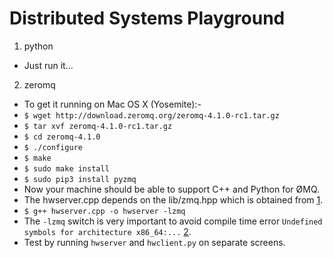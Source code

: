 Distributed Systems Playground
==============================

1. python
  * Just run it...

2. zeromq
  * To get it running on Mac OS X (Yosemite):-
  * `$ wget http://download.zeromq.org/zeromq-4.1.0-rc1.tar.gz`
  * `$ tar xvf zeromq-4.1.0-rc1.tar.gz`
  * `$ cd zeromq-4.1.0`
  * `$ ./configure`
  * `$ make`
  * `$ sudo make install`
  * `$ sudo pip3 install pyzmq`
  * Now your machine should be able to support C++ and Python for ØMQ.
  * The hwserver.cpp depends on the lib/zmq.hpp which is obtained from [1](https://github.com/zeromq/cppzmq). 
  * `$ g++ hwserver.cpp -o hwserver -lzmq`
  * The `-lzmq` switch is very important to avoid compile time error `Undefined symbols for architecture x86_64:...` [2](http://stackoverflow.com/questions/12470117/compile-simple-hello-world-zeromq-c-example-compile-flags).
  * Test by running `hwserver` and `hwclient.py` on separate screens. 
  
   

